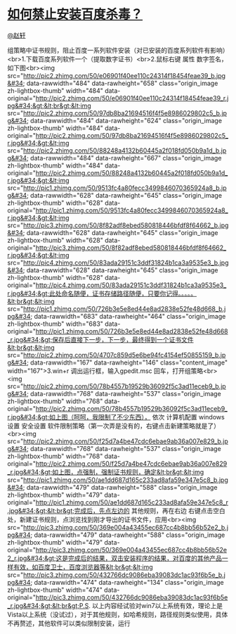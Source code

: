 
#  [如何禁止安装百度杀毒？](https://zhihu.com/questions/26917038)



[@赵轩](https://zhihu.com/people/aeb3d9df06861b21b3a2f185b4122ba3)

组策略中证书规则，阻止百度一系列软件安装（对已安装的百度系列软件有影响）&lt;br&gt;1.下载百度系列软件一个（提取数字证书）&lt;br&gt;2.鼠标右键 属性 数字签名，如下图&lt;br&gt;&lt;img src=&#34;http://pic2.zhimg.com/50/e06901f40ee110c24314f18454feae39_b.jpg&#34; data-rawwidth=&#34;484&#34; data-rawheight=&#34;658&#34; class=&#34;origin_image zh-lightbox-thumb&#34; width=&#34;484&#34; data-original=&#34;http://pic2.zhimg.com/50/e06901f40ee110c24314f18454feae39_r.jpg&#34;&gt;&lt;br&gt;&lt;img src=&#34;http://pic2.zhimg.com/50/97db8ba21694516f4f5e8986029802c5_b.jpg&#34; data-rawwidth=&#34;484&#34; data-rawheight=&#34;624&#34; class=&#34;origin_image zh-lightbox-thumb&#34; width=&#34;484&#34; data-original=&#34;http://pic2.zhimg.com/50/97db8ba21694516f4f5e8986029802c5_r.jpg&#34;&gt;&lt;img src=&#34;http://pic2.zhimg.com/50/88248a4132b60445a2f018fd050b9a1d_b.jpg&#34; data-rawwidth=&#34;484&#34; data-rawheight=&#34;667&#34; class=&#34;origin_image zh-lightbox-thumb&#34; width=&#34;484&#34; data-original=&#34;http://pic2.zhimg.com/50/88248a4132b60445a2f018fd050b9a1d_r.jpg&#34;&gt;&lt;img src=&#34;http://pic1.zhimg.com/50/9513fc4a80fecc3499846070365924a8_b.jpg&#34; data-rawwidth=&#34;628&#34; data-rawheight=&#34;645&#34; class=&#34;origin_image zh-lightbox-thumb&#34; width=&#34;628&#34; data-original=&#34;http://pic1.zhimg.com/50/9513fc4a80fecc3499846070365924a8_r.jpg&#34;&gt;&lt;img src=&#34;http://pic3.zhimg.com/50/8f82adf8ebed580818446bfdf8f64662_b.jpg&#34; data-rawwidth=&#34;628&#34; data-rawheight=&#34;645&#34; class=&#34;origin_image zh-lightbox-thumb&#34; width=&#34;628&#34; data-original=&#34;http://pic3.zhimg.com/50/8f82adf8ebed580818446bfdf8f64662_r.jpg&#34;&gt;&lt;img src=&#34;http://pic4.zhimg.com/50/83ada29151c3ddf31824b1ca3a9535e3_b.jpg&#34; data-rawwidth=&#34;628&#34; data-rawheight=&#34;645&#34; class=&#34;origin_image zh-lightbox-thumb&#34; width=&#34;628&#34; data-original=&#34;http://pic4.zhimg.com/50/83ada29151c3ddf31824b1ca3a9535e3_r.jpg&#34;&gt;此处命名随便，证书存储路径随便，只要你记得。。。。。&lt;br&gt;&lt;img src=&#34;http://pic1.zhimg.com/50/726b3e5e8ed44e8ad2838e52fe48d668_b.jpg&#34; data-rawwidth=&#34;683&#34; data-rawheight=&#34;464&#34; class=&#34;origin_image zh-lightbox-thumb&#34; width=&#34;683&#34; data-original=&#34;http://pic1.zhimg.com/50/726b3e5e8ed44e8ad2838e52fe48d668_r.jpg&#34;&gt;保存后直接下一步，下一步，最终得到一个证书文件&lt;br&gt;&lt;img src=&#34;http://pic2.zhimg.com/50/4707c859d5e6be94fc4154ef50855159_b.jpg&#34; data-rawwidth=&#34;167&#34; data-rawheight=&#34;146&#34; class=&#34;content_image&#34; width=&#34;167&#34;&gt;3.win+r 调出运行框，输入gpedit.msc 回车，打开组策略&lt;br&gt;&lt;img src=&#34;http://pic2.zhimg.com/50/78b4557b19529b36092f5c3ad11eceb9_b.jpg&#34; data-rawwidth=&#34;768&#34; data-rawheight=&#34;537&#34; class=&#34;origin_image zh-lightbox-thumb&#34; width=&#34;768&#34; data-original=&#34;http://pic2.zhimg.com/50/78b4557b19529b36092f5c3ad11eceb9_r.jpg&#34;&gt;如上图（呵呵，我限制了不少东西）， 依次 计算机配置  windows设置  安全设置  软件限制策略（第一次弄是没有的，右键点击新建策略就是了）&lt;br&gt;&lt;img src=&#34;http://pic2.zhimg.com/50/f25d7a4be47cdc6ebae9ab36a007e829_b.jpg&#34; data-rawwidth=&#34;768&#34; data-rawheight=&#34;537&#34; class=&#34;origin_image zh-lightbox-thumb&#34; width=&#34;768&#34; data-original=&#34;http://pic2.zhimg.com/50/f25d7a4be47cdc6ebae9ab36a007e829_r.jpg&#34;&gt;如上图，点强制，强制证书规则，确定&lt;br&gt;&lt;img src=&#34;http://pic1.zhimg.com/50/ae1dd687d165c233ad8afa59e347e5c8_b.jpg&#34; data-rawwidth=&#34;479&#34; data-rawheight=&#34;588&#34; class=&#34;origin_image zh-lightbox-thumb&#34; width=&#34;479&#34; data-original=&#34;http://pic1.zhimg.com/50/ae1dd687d165c233ad8afa59e347e5c8_r.jpg&#34;&gt;&lt;br&gt;完成后，先点左边的 其他规则，再在右边 右键点击空白处，新建证书规则，点浏览找到刚才导出的证书文件，应用&lt;br&gt;&lt;img src=&#34;http://pic3.zhimg.com/50/369e004a43455ec687cc4b8bb56b52e2_b.jpg&#34; data-rawwidth=&#34;479&#34; data-rawheight=&#34;588&#34; class=&#34;origin_image zh-lightbox-thumb&#34; width=&#34;479&#34; data-original=&#34;http://pic3.zhimg.com/50/369e004a43455ec687cc4b8bb56b52e2_r.jpg&#34;&gt;这是完成后的结果，双击安装程序的结果，对百度的其他产品一样有效，如百度卫士，百度浏览器等&lt;br&gt;&lt;img src=&#34;http://pic3.zhimg.com/50/432766dc9086eba39083dc1ac93f6b5e_b.jpg&#34; data-rawwidth=&#34;474&#34; data-rawheight=&#34;134&#34; class=&#34;origin_image zh-lightbox-thumb&#34; width=&#34;474&#34; data-original=&#34;http://pic3.zhimg.com/50/432766dc9086eba39083dc1ac93f6b5e_r.jpg&#34;&gt;&lt;br&gt;P.S. 以上内容经试验对win7以上系统有效，理论上是Vista以上系统（没试过），对于其他规则，如哈希规则，路径规则类似使用，具体不再赘述，其他软件可以类似限制安装，运行